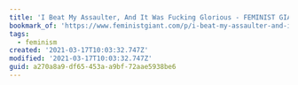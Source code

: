 ```yaml
---
title: 'I Beat My Assaulter, And It Was Fucking Glorious - FEMINIST GIANT'
bookmark_of: 'https://www.feministgiant.com/p/i-beat-my-assaulter-and-it-was-fucking'
tags:
  - feminism
created: '2021-03-17T10:03:32.747Z'
modified: '2021-03-17T10:03:32.747Z'
guid: a270a8a9-df65-453a-a9bf-72aae5938be6
---
```

 
